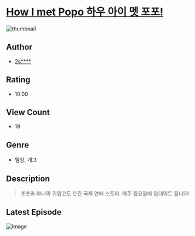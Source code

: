 # [How I met Popo 하우 아이 멧 포포!](https://comic.naver.com/challenge/list?titleId=810171)
![thumbnail](https://image-comic.pstatic.net/user_contents_data/challenge_comic/2023/05/23/322679/upload_7089335648869508194_480x623.jpeg)

## Author
- [2s****](https://comic.naver.com/artistTitle?id=322679)

## Rating
- 10.00

## View Count
- 19

## Genre
- 일상, 개그

## Description
> 포포와 라니의 귀엽고도 웃긴 국제 연애 스토리. 매주 월요일에 업데이트 됩니다!


## Latest Episode
![image](https://image-comic.pstatic.net/user_contents_data/challenge_comic/2023/05/23/322679/upload_3616453379942134625.jpeg)
